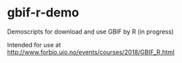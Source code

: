 # gbif-r-demo
Demoscripts for download and use GBIF by R (in progress)

Intended for use at http://www.forbio.uio.no/events/courses/2018/GBIF_R.html
